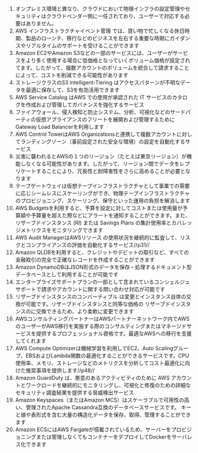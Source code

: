 1. オンプレミス環境と異なり、クラウドにおいて物理インフラの設定管理やセキュリティはクラウドベンダー側に一任されており、ユーザーで対応する必要はありません。
2. AWS インフラストラクチャイベント管理 では、買い物で忙しくなる休日時期、製品のローンチ、移行などのビジネスを左右する重要な時期にガイダンスやリアルタイムのサポートを受けることができます
3. Amazon EC2やAmazon S3などの一部のサービスには、ユーザーがサービスをより多く使用する場合に低価格となっていくボリューム価格が設定されてます。したがって、複数アカウントのボリュームを統合して請求することによって、コストを削減できる可能性があります
4. ストレージクラスのS3 Intelligent-Tiering はアクセスパターンが不明なデータを最適に保存して、S3を有効活用できます
5. AWS Service Catalog はAWS での使用が承認された IT サービスのカタログを作成および管理してガバナンスを強化するサービス
6. ファイアウォール、侵入検知と防止システム、分析、可視化などのサードパーティの仮想アプライアンスのフリートを展開および管理するためにGateway Load Balancerを利用します
7. AWS Control TowerはAWS Organizationsと連携して複数アカウントに対してランディングゾーン（事前設定された安全な環境）の設定を自動化するサービス
8. 災害に襲われるとAWSの１つのリージョン（たとえば東京リージョン）が機能しなくなる可能性があります。したがって、リージョン間でデータをレプリケートすることにより、冗長性と耐障害性をさらに高めることが必要となります
9. テープゲートウェイは仮想テープインフラストラクチャとして事業での需要に応じシームレスにスケーリングができ、物理テープインフラストラクチャのプロビジョニング、スケーリング、保守といった運用の負担を解消します
10. AWS Budgetsを利用すると、予算を設定に対してコストまたは使用量が予算額や予算量を超えた際などにアラートを通知することができます。また、リザーブドインスタンス (RI) または Savings Plans の集計使用率とカバレッジメトリクスをモニタリングできます
11. AWS Audit ManagerはAWSリソース の使用状況を継続的に監査して、リスクとコンプライアンスの評価を自動化するサービス//p31//
12. Amazon QLDBを利用すると、クレジットやデビットの取引など、すべての金融取引の完全で正確なレコードを作成することができます
13. Amazon DynamoDBはJSON形式のデータを保存・処理するドキュメント型データベースとして利用することが可能です
14. エンタープライズサポートプランの一部として含まれているコンシェルジュサポートで請求やアカウントに関する問い合わせ対応が可能です
15. リザーブドインスタンスのコンバーティブル は変更とインスタンス自体の交換が可能です。リザーブドインスタンスと同等な価格の リザーブドインスタンスのに交換できるため、より柔軟に変更できます
16. AWSコンサルティングパートナーはAWSパートナーネットワーク内でAWSのユーザーがAWS移行を実施する際のコンサルティングまたはマネージドサービスを提供するプロフェッショナル資格です。最適なAWSへの移行を支援してくれます
17. AWS Compute Optimizerは機械学習を利用してEC2、Auto Scalingグループ、EBSおよびLambda関数の最適化することができるサービスです。CPU使用率、メモリ、ストレージなどのメトリクスを分析してコスト最適化に向けた推奨事項を提供します//p48//
18. Amazon GuardDuty は、悪意のあるアクティビティのために AWS アカウントとワークロードを継続的にモニタリングし、可視化と修復のための詳細なセキュリティ調査結果を提供する脅威検出サービス
19. Amazon Keyspaces（またはAmazon MCS）はスケーラブルで可用性の高い、管理されたApache Cassandra互換のデータベースサービスです。 キーと値や表形式を含む大量の構造化データを保存、取得、管理することができます
20.  Amazon ECSにはAWS Fargateが搭載されているため、サーバーをプロビジョニングまたは管理しなくてもコンテナーをデプロイしてDockerをサーバレス化できます
